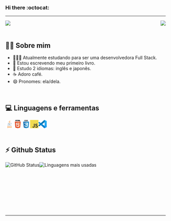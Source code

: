 ### Hi there :octocat:
---
<a href = "mailto:contato@analuizateixeirafernandes184@gmail.com"><img src="https://img.shields.io/badge/Gmail-D14836?style=for-the-badge&logo=gmail&logoColor=white" target="_blank"></a>
<img src="https://c.tenor.com/WyJAvCGngM0AAAAC/aw-cute.gif" height="170px" align="right"/>
<br/>
<br/>

## 👩🏽 Sobre mim
 - 👩🏽‍💻 Atualmente estudando para ser uma desenvolvedora Full Stack.
 - 📖 Estou escrevendo meu primeiro livro.
 - 💬 Estudo 2 idiomas: inglês e japonês.
 - ☕ Adoro café.
 - 😄 Pronomes: ela/dela.

<br/>

## 💻 Linguagens e ferramentas
<img align="left" alt="Java" width="26px" src="https://raw.githubusercontent.com/github/explore/80688e429a7d4ef2fca1e82350fe8e3517d3494d/topics/java/java.png" />
<img align="left" alt="HTML" width="26px" src="https://raw.githubusercontent.com/github/explore/80688e429a7d4ef2fca1e82350fe8e3517d3494d/topics/html/html.png" />
<img align="left" alt="CSS" width="26px" src="https://raw.githubusercontent.com/github/explore/80688e429a7d4ef2fca1e82350fe8e3517d3494d/topics/css/css.png" />
<img align="left" alt="javascript" width="26px" src="https://raw.githubusercontent.com/github/explore/80688e429a7d4ef2fca1e82350fe8e3517d3494d/topics/javascript/javascript.png" />
<img align="left" alt="Visual Studio Code" width="26px" src="https://raw.githubusercontent.com/github/explore/80688e429a7d4ef2fca1e82350fe8e3517d3494d/topics/visual-studio-code/visual-studio-code.png" />

<br/>
<br/>
<br/>

## ⚡ Github Status
<img align="left" alt="GitHub Status" src="https://github-readme-stats.vercel.app/api?username=analtfernandes&show_icons=true&hide_border=false&theme=tokyonight" />
<img align="left" alt="Linguagens mais usadas" src="https://github-readme-stats.vercel.app/api/top-langs/?username=analtfernandes&theme=tokyonight" />

<br/>
<br/>
<br/>
<br/>
<br/>
<br/>
<br/>
<br/>
<br/>

---
